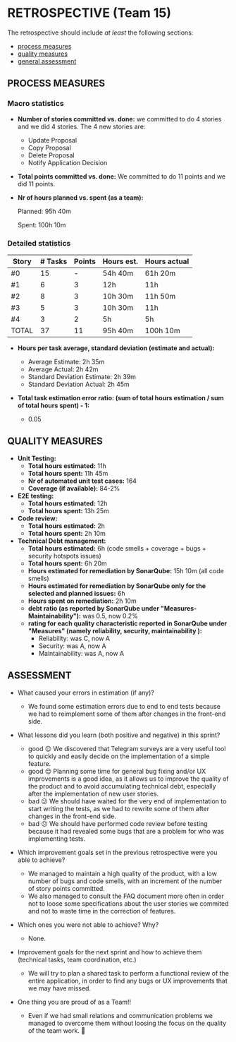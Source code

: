 RETROSPECTIVE (Team 15)
=====================================

The retrospective should include _at least_ the following
sections:

- [process measures](#process-measures)
- [quality measures](#quality-measures)
- [general assessment](#assessment)

## PROCESS MEASURES

### Macro statistics

- **Number of stories committed vs. done:**
  we committed to do 4 stories and we did 4 stories.
  The 4 new stories are:
  - Update Proposal
  - Copy Proposal
  - Delete Proposal
  - Notify Application Decision

- **Total points committed vs. done:**
  We committed to do 11 points and we did 11 points.

- **Nr of hours planned vs. spent (as a team):**

  Planned: 95h 40m

  Spent: 100h 10m

### Detailed statistics

| Story  | # Tasks | Points | Hours est. | Hours actual |
|--------|---------|--------|------------|--------------|
|   #0   |   15    |   -    |  54h 40m   | 61h 20m      |
|   #1   |   6    |   3    |  12h        | 11h          |
|   #2   |   8    |   3    |   10h 30m   | 11h 50m      |
|   #3   |   5    |   3    |   10h 30m   | 11h          |
|   #4   |   3    |   2    |     5h      | 5h           |
| TOTAL |  37   |   11   |  95h 40m    | 100h 10m     |


- **Hours per task average, standard deviation (estimate and actual):**
  - Average Estimate: 2h 35m
  - Average Actual: 2h 42m
  - Standard Deviation Estimate: 2h 39m
  - Standard Deviation Actual: 2h 45m

- **Total task estimation error ratio: (sum of total hours estimation / sum of total hours spent) - 1:**
  - 0.05

## QUALITY MEASURES

- **Unit Testing:**
  - **Total hours estimated:** 11h
  - **Total hours spent:** 11h 45m
  - **Nr of automated unit test cases:** 164
  - **Coverage (if available):** 84-2%
- **E2E testing:**
  - **Total hours estimated:** 12h
  - **Total hours spent:** 13h 25m
- **Code review:**
  - **Total hours estimated:** 2h
  - **Total hours spent:** 2h 10m
- **Technical Debt management:**
  - **Total hours estimated:** 6h (code smells + coverage + bugs + security hotspots issues)
  - **Total hours spent:** 6h 20m
  - **Hours estimated for remediation by SonarQube:** 15h 10m (all code smells)
  - **Hours estimated for remediation by SonarQube only for the selected and planned issues:** 6h
  - **Hours spent on remediation:** 2h 10m
  - **debt ratio (as reported by SonarQube under "Measures-Maintainability"):** was 0.5, now 0.2%
  - **rating for each quality characteristic reported in SonarQube under "Measures" (namely reliability, security, maintainability ):**
    - Reliability: was C, now A
    - Security: was A, now A
    - Maintainability: was A, now A

## ASSESSMENT

- What caused your errors in estimation (if any)?
    - We found some estimation errors due to end to end tests because we had to reimplement some of them after changes in the front-end side.
    
- What lessons did you learn (both positive and negative) in this sprint?
    - good 😌 We discovered that Telegram surveys are a very useful tool to quickly and easily decide on the implementation of a simple feature.    
    - good 😌 Planning some time for general bug fixing and/or UX improvements is a good idea, as it allows us to improve the quality of the product and to avoid accumulating technical debt, especially after the implementation of new user stories.
    - bad  😕 We should have waited for the very end of implementation to start writing the tests, as we had to rewrite some of them after changes in the front-end side.
    - bad  😕 We should have performed code review before testing because it had revealed some bugs that are a problem for who was implementing tests.

- Which improvement goals set in the previous retrospective were you able to achieve?
    - We managed to maintain a high quality of the product, with a low number of bugs and code smells, with an increment of the number of story points committed.
    - We also managed to consult the FAQ document more often in order not to loose some specifications about the user stories we commited and not to waste time in the correction of features.


- Which ones you were not able to achieve? Why?
    - None.

- Improvement goals for the next sprint and how to achieve them (technical tasks, team coordination, etc.)
    - We will try to plan a  shared task to perform a functional review of the entire application, in order to find any bugs or UX improvements that we may have missed.
     
    

- One thing you are proud of as a Team!!
    - Even if we had small relations and communication problems we managed to overcome them without loosing the focus on the quality of the team work. 💜